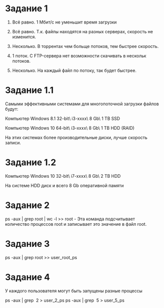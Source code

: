 # Задание 1

1. Всё равно. 1 Мбит/с не уменьшит время загрузки

2. Всё равно. Т.к. файлы находятся на разных серверах, скорость не изменится.

3. Несколько. В торрентах чем больще потоков, тем быстрее скорость.

4. 1 поток. С FTP-сервера нет возможности скачивать в нескольк потоков.

5. Несколько. На каждый файл по потоку, так будет быстрее.

# Задание 1.1

Самыми эффективными системами для многопоточной загрузки файлов будут:

Компьютер Windows 8.1 32-bit\ i3-xxxx\ 8 Gb\ 1 TB SSD

Компьютер Windows 10 64-bit\ i3-xxxx\ 8 Gb\ 1 TB HDD (RAID)

На этих системах более производительные диски, лучше скорость записи.

# Задание 1.2

Компьютер Windows 10 32-bit\ i7-xxxx\ 8 Gb\ 2 TB HDD

На системе HDD диск и всего 8 Gb оперативной памяти

# Задание 2

ps -aux | grep root | wc -l >> root - Эта команда подсчитывает количество процессов root и записывает это значение в файл root.

# Задание 3

ps -aux | grep root >> user_root_ps

# Задание 4

У каждого пользователя могут быть запущены разные процессы

ps -aux | grep  2 > user_2_ps
ps -aux | grep  5 > user_5_ps
